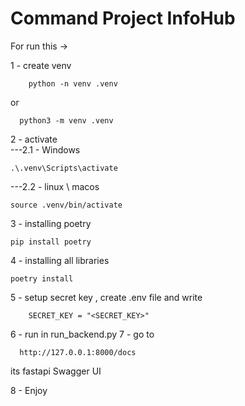 
# Command Project InfoHub


For run this ->

1 - create venv 
``` text
    python -n venv .venv 
```
or 
``` text
  python3 -m venv .venv
```
2 - activate <br>
---2.1 - Windows 
  ``` text
  .\.venv\Scripts\activate
```
---2.2 - linux \ macos
   ``` text
  source .venv/bin/activate
```
3 - installing poetry 
  ``` text
  pip install poetry
```

4 - installing all libraries
  ``` text
  poetry install
 ```

5 - setup secret key , create .env file and write
``` text
    SECRET_KEY = "<SECRET_KEY>"
```
    
6 - run in run_backend.py
7 - go to 
``` text
  http://127.0.0.1:8000/docs
```
its fastapi Swagger UI 

8 - Enjoy 
